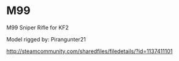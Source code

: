 # M99
M99 Sniper Rifle for KF2

Model rigged by: Pirangunter21

http://steamcommunity.com/sharedfiles/filedetails/?id=1137411101

